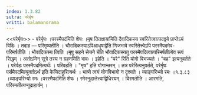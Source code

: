 ```yaml
---
index: 1.3.82
sutra: परेर्मृषः
vritti: balamanorama
---
```


<<परेर्मृषः>> - परेर्मृषः ।परस्मैपद॑मिति शेषः ।मृष तितक्षाया॑मिति दैवादिकस्य स्वरितेत्त्वात्पदद्वये प्राप्तेऽयं विदिः । तदाह — परिमृष्यतीति । चौरादिकस्याऽपिआधृषाद्वे॑ति णिजभावे स्वरितेत्त्वेऽपि परस्मैपदमेव- परिमर्षतीति । भौवादिकस्य त्विति ।मृषु सहने सेचने चे॑ति भौवादिकस्यतु परस्मैपदित्वात्परिमर्षतीत्येव रूपं सिद्धम् । अतोऽमिन् सूत्रे तस्य न ग्रहणमिति भावः । इहेति । "परे" रिति योगो विभज्यते । "वह" इत्यनुवर्तते । परेर्वहः परस्मैपदमित्यर्थः । परिवहति । "मृष" इति योगान्तरम् । तत्र परेरित्यनुवर्तते, परेर्मृषः पर्समैपदमित्युक्तोऽर्थ इति केचिदाहुरित्यर्थः । भाष्ये त्वयं योगविभागो न दृश्यते । व्याङ्परिभ्यो रमः ।१.३.८३ ।व्याङ्परिभ्यो रमः ।परस्मैपद॑मिति शेषः । रमेरनुदात्तेत्त्वाद्विधिरयम् । विरमतीति । आरमति, परिरमतीत्यप्युदाहार्यम् । 